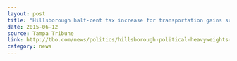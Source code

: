 ```yaml
---
layout: post
title: "Hillsborough half-cent tax increase for transportation gains support"
date: 2015-06-12
source: Tampa Tribune
link: http://tbo.com/news/politics/hillsborough-political-heavyweights-on-board-with-transit-tax-referendum-20150612/
category: news
---
```



